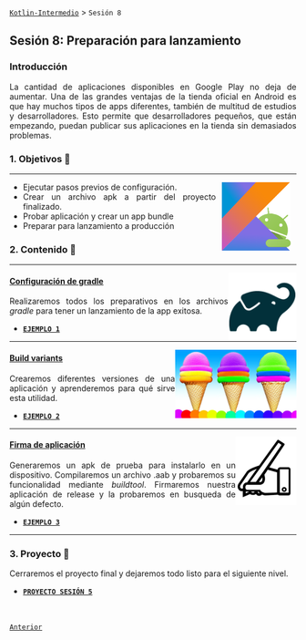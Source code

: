 [`Kotlin-Intermedio`](../Readme.md) > `Sesión 8`


## Sesión 8: Preparación para lanzamiento

<div style="text-align: justify;">
  
  
  
### Introducción

La cantidad de aplicaciones disponibles en Google Play no deja de aumentar. Una de las grandes ventajas de la tienda oficial en Android es que hay muchos tipos de apps diferentes, también de multitud de estudios y desarrolladores. Esto permite que desarrolladores pequeños, que están empezando, puedan publicar sus aplicaciones en la tienda sin demasiados problemas.


### 1. Objetivos :dart: 

---

<img src="../images/android-kotlin.png" align="right" height="120" hspace="10">

- Ejecutar pasos previos de configuración.
- Crear un archivo apk a partir del proyecto finalizado.
- Probar aplicación y crear un app bundle
- Preparar para lanzamiento a producción


### 2. Contenido :blue_book:

---

<img src="images/gradle.png" align="right" height="120"> 

#### <ins>Configuración de gradle</ins>

Realizaremos todos los preparativos en los archivos _gradle_ para tener un lanzamiento de la app exitosa.

- [**`EJEMPLO 1`**](Ejemplo-01/Readme.md)

---

<img src="images/flavors.jpg" align="right" height="120"> 

#### <ins>Build variants</ins>

Crearemos diferentes versiones de una aplicación y aprenderemos para qué sirve esta utilidad.

- [**`EJEMPLO 2`**](Ejemplo-02/Readme.md)

---

<img src="images/signing.png" align="right" height="120"> 

#### <ins>Firma de aplicación</ins>

Generaremos un apk de prueba para instalarlo en un dispositivo. Compilaremos un archivo .aab y probaremos su funcionalidad mediante _buildtool_. Firmaremos nuestra aplicación de release y la probaremos en busqueda de algún defecto.

- [**`EJEMPLO 3`**](Ejemplo-03/Readme.md)

---


### 3. Proyecto :hammer:

Cerraremos el proyecto final y dejaremos todo listo para el siguiente nivel.

- [**`PROYECTO SESIÓN 5`**](Proyecto/Readme.md)


<br/>

[`Anterior`](../Sesion-07/Readme.md)

</div>

